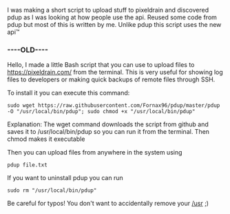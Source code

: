 I was making a short script to upload stuff to pixeldrain and discovered pdup as I was looking at how people use the api. Reused some code from pdup but most of this is written by me. Unlike pdup this script uses the new api™

### ----OLD----

Hello, I made a little Bash script that you can use to upload files to https://pixeldrain.com/ from the terminal. This is very useful for showing log files to developers or making quick backups of remote files through SSH.

To install it you can execute this command:

    sudo wget https://raw.githubusercontent.com/Fornax96/pdup/master/pdup -O "/usr/local/bin/pdup"; sudo chmod +x "/usr/local/bin/pdup"

Explanation: The wget command downloads the script from github and saves it to /usr/local/bin/pdup so you can run it from the terminal. Then chmod makes it executable

Then you can upload files from anywhere in the system using

    pdup file.txt

If you want to uninstall pdup you can run

    sudo rm "/usr/local/bin/pdup"

Be careful for typos! You don't want to accidentally remove your [/usr](https://github.com/MrMEEE/bumblebee-Old-and-abbandoned/issues/123) ;)
